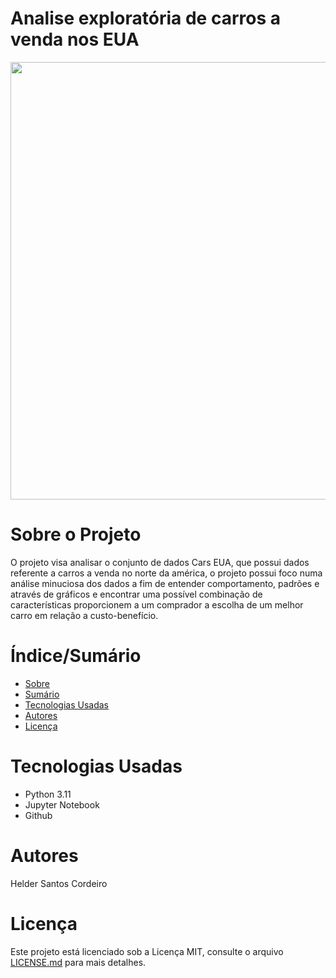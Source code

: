 # Analise exploratória de carros a venda nos EUA

<div align="left">
<img src="https://github.com/HelderSCordeiro/EDA_CARS/assets/97766575/98da3284-5032-4a74-8ee7-288cbfe2b2e3" width="700px" />
</div>


# Sobre o Projeto

O projeto visa analisar o conjunto de dados Cars EUA, que possui dados referente a carros a venda no norte da américa, o projeto possui foco numa análise minuciosa dos dados a fim de entender comportamento, padrões e através de gráficos e encontrar uma possível combinação de características proporcionem a um comprador a escolha de um melhor carro em relação a custo-benefício.

# Índice/Sumário

* [Sobre](#sobre-o-projeto)
* [Sumário](#índice/sumário)
* [Tecnologias Usadas](#tecnologias-usadas)
* [Autores](#autores)
* [Licença](#licença)

# Tecnologias Usadas

- Python 3.11
- Jupyter Notebook
- Github

# Autores

Helder Santos Cordeiro

# Licença

Este projeto está licenciado sob a Licença MIT,  consulte o arquivo [LICENSE.md](LICENSE.md) para mais detalhes.

